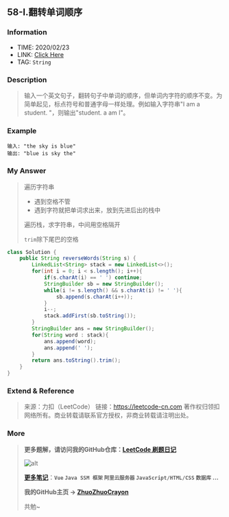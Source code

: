## 58-I.翻转单词顺序

### Information

* TIME: 2020/02/23
* LINK: [Click Here](https://leetcode-cn.com/problems/fan-zhuan-dan-ci-shun-xu-lcof/)
* TAG: `String`

### Description

> 输入一个英文句子，翻转句子中单词的顺序，但单词内字符的顺序不变。为简单起见，标点符号和普通字母一样处理。例如输入字符串"I am a student. "，则输出"student. a am I"。
>

### Example

```text
输入: "the sky is blue"
输出: "blue is sky the"
```

### My Answer

> 遍历字符串
>
> * 遇到空格不管
> * 遇到字符就把单词求出来，放到先进后出的栈中
>
> 遍历栈，求字符串，中间用空格隔开
>
> `trim`除下尾巴的空格

```java
class Solution {
    public String reverseWords(String s) {
        LinkedList<String> stack = new LinkedList<>();
        for(int i = 0; i < s.length(); i++){
            if(s.charAt(i) == ' ') continue;
            StringBuilder sb = new StringBuilder();
            while(i != s.length() && s.charAt(i) != ' '){
                sb.append(s.charAt(i++));
            }
            i--;
            stack.addFirst(sb.toString());
        }
        StringBuilder ans = new StringBuilder();
        for(String word : stack){
            ans.append(word);
            ans.append(' ');
        }
        return ans.toString().trim();
    }
}
```

### Extend & Reference

> 来源：力扣（LeetCode）
> 链接：https://leetcode-cn.com
> 著作权归领扣网络所有。商业转载请联系官方授权，非商业转载请注明出处。

### More

> **更多题解，请访问我的GitHub仓库：[LeetCode 刷题日记](https://github.com/ZhuoZhuoCrayon/my-Nodes/blob/master/Daily/README_2020.md)**
>
> ![alt](https://raw.githubusercontent.com/ZhuoZhuoCrayon/my-Nodes/master/Daily/img/mynode.png)
>
> [**更多笔记**](https://github.com/ZhuoZhuoCrayon/my-Nodes)：**`Vue` `Java SSM 框架` `阿里云服务器` `JavaScript/HTML/CSS`   `数据库` ...**
>
> **我的GitHub主页 -> [ZhuoZhuoCrayon](https://github.com/ZhuoZhuoCrayon)**
>
> 共勉~


